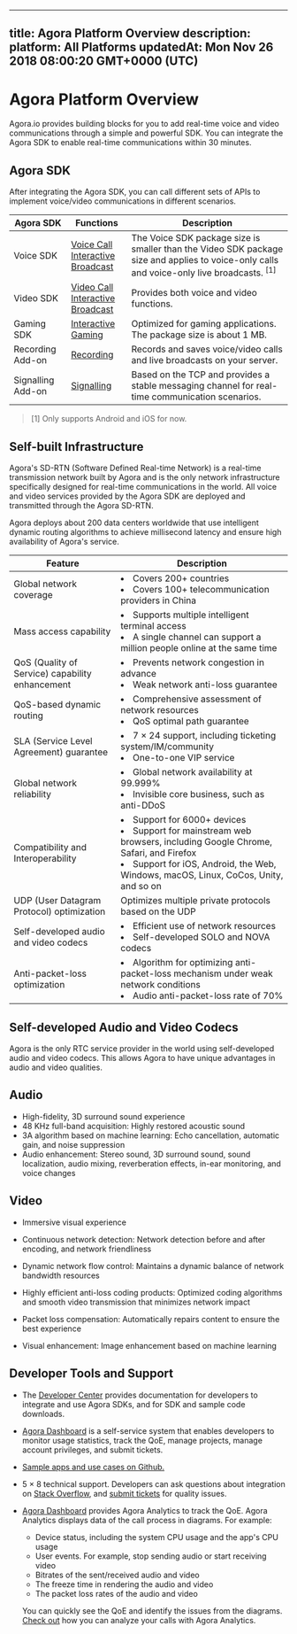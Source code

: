 
---
title: Agora Platform Overview
description: 
platform: All Platforms
updatedAt: Mon Nov 26 2018 08:00:20 GMT+0000 (UTC)
---
# Agora Platform Overview
Agora.io provides building blocks for you to add real-time voice and video communications through a simple and powerful SDK. You can integrate the Agora SDK to enable real-time communications within 30 minutes.

## Agora SDK

After integrating the Agora SDK, you can call different sets of APIs to implement voice/video communications in different scenarios. 

| Agora SDK  | Functions                   | Description                                                  |
| ---------- | ------------------------------------ | ------------------------------------------------------------ |
| Voice SDK  | [Voice Call](../../en/Voice/product_voice.md) <br>[Interactive Broadcast](../../en/Interactive%20Broadcast/product_live.md) | The Voice SDK package size is smaller than the Video SDK package size and applies to voice-only calls and voice-only live broadcasts. <sup>[1]</sup> |
| Video SDK  | [Video Call](../../en/Video/product_video.md) <br>[Interactive Broadcast](../../en/Interactive%20Broadcast/product_live.md) | Provides both voice and video functions. |
| Gaming SDK | [Interactive Gaming](../../cn/Interactive%20Gaming/product_gaming.md)                   | Optimized for gaming applications. The package size is about 1 MB. |
| Recording Add-on  | [Recording](../../en/Recording/product_recording.md)                     | Records and saves voice/video calls and live broadcasts on your server. |
| Signalling Add-on | [Signalling](../../en/Signaling/product_signaling.md)                    | Based on the TCP and provides a stable messaging channel for real-time communication scenarios. |

> [1] Only supports Android and iOS for now.

## Self-built Infrastructure

Agora's SD-RTN (Software Defined Real-time Network) is a real-time transmission network built by Agora and is the only network infrastructure specifically designed for real-time communications in the world. All voice and video services provided by the Agora SDK are deployed and transmitted through the Agora SD-RTN. 

Agora deploys about 200 data centers worldwide that use intelligent dynamic routing algorithms to achieve millisecond latency and ensure high availability of Agora's service.

| Feature                                         | Description                                                  |
| ----------------------------------------------- | ------------------------------------------------------------ |
| Global network coverage                         | <li>Covers 200+ countries<li>Covers 100+ telecommunication providers in China |
| Mass access capability                          | <li>Supports multiple intelligent terminal access<li>A single channel can support a million people online at the same time |
| QoS (Quality of Service) capability enhancement | <li>Prevents network congestion in advance<li>Weak network anti-loss guarantee |
| QoS-based dynamic routing                       | <li>Comprehensive assessment of network resources<li>QoS optimal path guarantee |
| SLA (Service Level Agreement) guarantee         | <li>7 &times; 24 support, including ticketing system/IM/community<li>One-to-one VIP service |
| Global network reliability                      | <li>Global network availability at 99.999%<li>Invisible core business, such as anti-DDoS |
| Compatibility and Interoperability              | <li>Support for 6000+ devices <li> Support for mainstream web browsers, including Google Chrome, Safari, and Firefox<li>Support for iOS, Android, the Web, Windows, macOS, Linux, CoCos, Unity, and so on |
| UDP (User Datagram Protocol) optimization       | Optimizes multiple private protocols based on the UDP        |
| Self-developed audio and video codecs           | <li>Efficient use of network resources<li>Self-developed SOLO and NOVA codecs |
| Anti-packet-loss optimization                   | <li>Algorithm for optimizing anti-packet-loss mechanism under weak network conditions<li>Audio anti-packet-loss rate of 70% |

## Self-developed Audio and Video Codecs

Agora is the only RTC service provider in the world using self-developed audio and video codecs. This allows Agora to have unique advantages in audio and video qualities.

## Audio

- High-fidelity, 3D surround sound experience
- 48 KHz full-band acquisition: Highly restored acoustic sound
- 3A algorithm based on machine learning: Echo cancellation, automatic gain, and noise suppression
- Audio enhancement: Stereo sound, 3D surround sound, sound localization, audio mixing, reverberation effects, in-ear monitoring, and voice changes

## Video

- Immersive visual experience

- Continuous network detection: Network detection before and after encoding, and network friendliness
- Dynamic network flow control: Maintains a dynamic balance of network bandwidth resources
- Highly efficient anti-loss coding products: Optimized coding algorithms and smooth video transmission that minimizes network impact
- Packet loss compensation: Automatically repairs content to ensure the best experience
- Visual enhancement: Image enhancement based on machine learning

## Developer Tools and Support

- The [Developer Center](https://docs.agora.io/en) provides documentation for developers to integrate and use Agora SDKs, and for SDK and sample code downloads.
- [Agora Dashboard](https://dashboard.agora.io/) is a self-service system that enables developers to monitor usage statistics, track the QoE, manage projects, manage account privileges, and submit tickets.
- [Sample apps and use cases on Github.](https://docs.agora.io/en/Agora%20Platform/sampleapps)
- 5 &times; 8 technical support. Developers can ask questions about integration on [Stack Overflow](https://stackoverflow.com/questions/tagged/agora.io), and [submit tickets](https://dashboard.agora.io/show-ticket-submission) for quality issues.
- [Agora Dashboard](https://dashboard.agora.io/) provides Agora Analytics to track the QoE. Agora Analytics displays data of the call process in diagrams. For example:

  - Device status, including the system CPU usage and the app's CPU usage
  - User events. For example, stop sending audio or start receiving video
  - Bitrates of the sent/received audio and video
  - The freeze time in rendering the audio and video
  - The packet loss rates of the audio and video

  You can quickly see the QoE and identify the issues from the diagrams. [Check out](https://dashboard.agora.io/analytics/call/tutorial) how you can analyze your calls with Agora Analytics.
